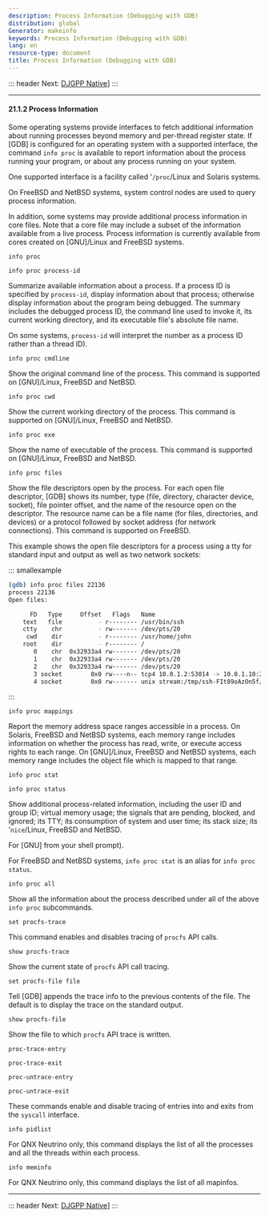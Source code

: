 ```yaml
---
description: Process Information (Debugging with GDB)
distribution: global
Generator: makeinfo
keywords: Process Information (Debugging with GDB)
lang: en
resource-type: document
title: Process Information (Debugging with GDB)
---
```

::: header
Next: [DJGPP Native](DJGPP-Native.html#DJGPP-Native)]
:::

---

#### 21.1.2 Process Information

Some operating systems provide interfaces to fetch additional information about running processes beyond memory and per-thread register state. If [GDB] is configured for an operating system with a supported interface, the command `info proc` is available to report information about the process running your program, or about any process running on your system.

One supported interface is a facility called '`/proc`/Linux and Solaris systems.

On FreeBSD and NetBSD systems, system control nodes are used to query process information.

In addition, some systems may provide additional process information in core files. Note that a core file may include a subset of the information available from a live process. Process information is currently available from cores created on [GNU]/Linux and FreeBSD systems.

`info proc`

`info proc process-id`

Summarize available information about a process. If a process ID is specified by `process-id`, display information about that process; otherwise display information about the program being debugged. The summary includes the debugged process ID, the command line used to invoke it, its current working directory, and its executable file's absolute file name.

On some systems, `process-id` will interpret the number as a process ID rather than a thread ID).

`info proc cmdline`

Show the original command line of the process. This command is supported on [GNU]/Linux, FreeBSD and NetBSD.

`info proc cwd`

Show the current working directory of the process. This command is supported on [GNU]/Linux, FreeBSD and NetBSD.

`info proc exe`

Show the name of executable of the process. This command is supported on [GNU]/Linux, FreeBSD and NetBSD.

`info proc files`

Show the file descriptors open by the process. For each open file descriptor, [GDB] shows its number, type (file, directory, character device, socket), file pointer offset, and the name of the resource open on the descriptor. The resource name can be a file name (for files, directories, and devices) or a protocol followed by socket address (for network connections). This command is supported on FreeBSD.

This example shows the open file descriptors for a process using a tty for standard input and output as well as two network sockets:

::: smallexample

```bash
(gdb) info proc files 22136
process 22136
Open files:

      FD   Type     Offset   Flags   Name
    text   file          - r-------- /usr/bin/ssh
    ctty    chr          - rw------- /dev/pts/20
     cwd    dir          - r-------- /usr/home/john
    root    dir          - r-------- /
       0    chr  0x32933a4 rw------- /dev/pts/20
       1    chr  0x32933a4 rw------- /dev/pts/20
       2    chr  0x32933a4 rw------- /dev/pts/20
       3 socket        0x0 rw----n-- tcp4 10.0.1.2:53014 -> 10.0.1.10:22
       4 socket        0x0 rw------- unix stream:/tmp/ssh-FIt89oAzOn5f/agent.2456
```

:::

`info proc mappings`

Report the memory address space ranges accessible in a process. On Solaris, FreeBSD and NetBSD systems, each memory range includes information on whether the process has read, write, or execute access rights to each range. On [GNU]/Linux, FreeBSD and NetBSD systems, each memory range includes the object file which is mapped to that range.

`info proc stat`

`info proc status`

Show additional process-related information, including the user ID and group ID; virtual memory usage; the signals that are pending, blocked, and ignored; its TTY; its consumption of system and user time; its stack size; its '`nice`/Linux, FreeBSD and NetBSD.

For [GNU] from your shell prompt).

For FreeBSD and NetBSD systems, `info proc stat` is an alias for `info proc status`.

`info proc all`

Show all the information about the process described under all of the above `info proc` subcommands.

`set procfs-trace`

This command enables and disables tracing of `procfs` API calls.

`show procfs-trace`

Show the current state of `procfs` API call tracing.

`set procfs-file file`

Tell [GDB] appends the trace info to the previous contents of the file. The default is to display the trace on the standard output.

`show procfs-file`

Show the file to which `procfs` API trace is written.

`proc-trace-entry`

`proc-trace-exit`

`proc-untrace-entry`

`proc-untrace-exit`

These commands enable and disable tracing of entries into and exits from the `syscall` interface.

`info pidlist`

For QNX Neutrino only, this command displays the list of all the processes and all the threads within each process.

`info meminfo`

For QNX Neutrino only, this command displays the list of all mapinfos.

---

::: header
Next: [DJGPP Native](DJGPP-Native.html#DJGPP-Native)]
:::
